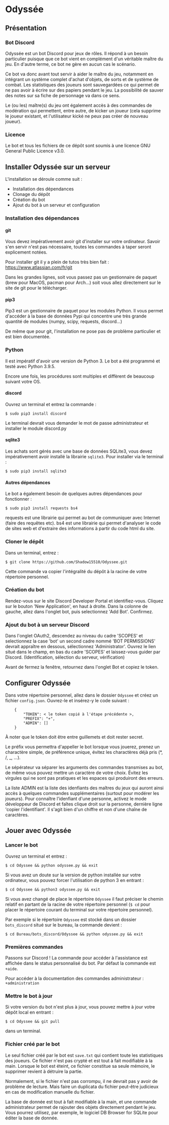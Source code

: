 # Odyssée

## Présentation

### Bot Discord

Odyssée est un bot Discord pour jeux de rôles. Il répond à un besoin particulier puisque que ce bot vient en complément d'un véritable maître du jeu. En d'autre terme, ce bot ne gère en aucun cas le scénario.

Ce bot va donc avant tout servir à aider le maître du jeu, notamment en intégrant un système complet d'achat d'objets, de sorts et de système de combat. Les statistiques des joueurs sont sauvegardées ce qui permet de ne pas avoir à écrire sur des papiers pendant le jeu. La possibilité de sauver des notes sur sa fiche de personnage va dans ce sens.

Le (ou les) maître(s) du jeu ont également accès à des commandes de modération qui permettent, entre autre, de kicker un joueur (cela supprime le joueur existant, et l'utilisateur kické ne peux pas créer de nouveau joueur).

### Licence

Le bot et tous les fichiers de ce dépôt sont soumis à une licence GNU General Public Licence v3.0.

## Installer Odyssée sur un serveur

L'installation se déroule comme suit :

 - Installation des dépendances 
 - Clonage du dépôt
 - Création du bot
 - Ajout du bot à un serveur et configuration

### Installation des dépendances

#### git

Vous devez impérativement avoir git d'installer sur votre ordinateur. Savoir s'en servir n'est pas nécessaire, toutes les commandes à taper seront explicement notées.

Pour installer git il y a plein de tutos très bien fait : https://www.atlassian.com/fr/git

Dans les grandes lignes, soit vous passez pas un gestionnaire de paquet (brew pour MacOS, pacman pour Arch…) soit vous allez directement sur le site de git pour le télécharger.

#### pip3

Pip3 est un gestionnaire de paquet pour les modules Python. Il vous permet d'accéder à la base de données Pypi qui concentre une très grande quantité de modules (numpy, scipy, requests, discord…)

De même que pour git, l'installation ne pose pas de problème particulier et est bien documentée.

### Python

Il est impératif d'avoir une version de Python 3. Le bot a été programmé et testé avec Python 3.9.5.

Encore une fois, les procédures sont multiples et diffèrent de beaucoup suivant votre OS.

#### discord

Ouvrez un terminal et entrez la commande : 

`$ sudo pip3 install discord`

Le terminal devrait vous demander le mot de passe administrateur et installer le module discord.py

#### sqlite3

Les achats sont gérés avec une base de données SQLite3, vous devez impérativement avoir installé la librairie `sqlite3`. Pour installer via le terminal : 

`$ sudo pip3 install sqlite3`

#### Autres dépendances

Le bot a également besoin de quelques autres dépendances pour fonctionner : 

`$ sudo pip3 install requests bs4`

requests est une librairie qui permet au bot de communiquer avec Internet (faire des requêtes etc).
bs4 est une librairie qui permet d'analyser le code de sites web et d'extraire des informations à partir du code html du site.

### Cloner le dépôt

Dans un terminal, entrez : 

`$ git clone https://github.com/Shadow15510/Odyssee.git`

Cette commande va copier l'intégralité du dépôt à la racine de votre répertoire personnel.

### Création du bot

Rendez-vous sur le site Discord Developer Portal et identifiez-vous. Cliquez sur le bouton 'New Application', en haut à droite. Dans la colonne de gauche, allez dans l'onglet bot, puis selectionnez 'Add Bot'. Confirmez.

### Ajout du bot à un serveur Discord

Dans l'onglet OAuth2, descendez au niveau du cadre 'SCOPES' et selectionnez la case 'bot' un second cadre nommé 'BOT PERMISSIONS' devrait appraître en dessous, sélectionnez 'Administrator'. Ouvrez le lien situé dans le champ, en bas du cadre 'SCOPES' et laissez-vous guider par Discord. (Identification, sélection du serveur, vérification)

Avant de fermez la fenêtre, retournez dans l'onglet Bot et copiez le token.

## Configurer Odyssée

Dans votre répertoire personnel, allez dans le dossier `Odyssee` et créez un fichier `config.json`. Ouvrez-le et insérez-y le code suivant : 

```
    {
        "TOKEN": < le token copié à l'étape précédente >,
        "PREFIX": "+",
        "ADMIN": []
    }
```

À noter que le token doit être entre guillemets et doit rester secret.

Le préfix vous permettra d'appeller le bot lorsque vous jouerez, prenez un charactère simple, de préférence unique, évitez les charactères déjà pris (*, /, _, …).

Le sépérateur va séparer les arguments des commandes transmises au bot, de même vous pouvez mettre un caractère de votre choix. Évitez les virgules qui ne sont pas pratiques et les espaces qui produiront des erreurs.

La liste ADMIN est la liste des idenfiants des maîtres du jeux qui auront ainsi accès à quelques commandes supplémentaires (surtout pour modérer les joueurs). Pour connaître l'idenfiant d'une personne, activez le mode développeur de Discord et faîtes clique droit sur la personne, dernière ligne 'copier l'identifiant'. Il s'agit bien d'un chiffre et non d'une chaîne de caractères.

## Jouer avec Odyssée

### Lancer le bot

Ouvrez un terminal et entrez : 

`$ cd Odyssee && python odyssee.py && exit`

Si vous avez un doute sur la version de python installée sur votre ordinateur, vous pouvez forcer l'utilisation de python 3 en entrant : 

`$ cd Odyssee && python3 odyssee.py && exit`

Si vous avez changé de place le répertoire `Odyssee` il faut préciser le chemin relatif en partant de la racine de votre répertoire personnel (`$ cd` pour placer le répertoire courant du terminal sur votre répertoire personnel).

Par exemple si le répertoire `Odyssee` est stocké dans un dossier `bots_discord` situé sur le bureau, la commande devient : 
    
`$ cd Bureau/bots_discord/Odyssee && python odyssee.py && exit`

### Premières commandes

Passons sur Discord !
La commande pour accéder à l'assistance est affichée dans le status personnalisé du bot. Par défaut la commande est `+aide`.

Pour accéder à la documentation des commandes administrateur : `+administration`

### Mettre le bot à jour

Si votre version du bot n'est plus à jour, vous pouvez mettre à jour votre dépôt local en entrant : 

`$ cd Odyssee && git pull`

dans un terminal.

### Fichier créé par le bot

Le seul fichier créé par le bot est `save.txt` qui contient toute les statistiques des joueurs. Ce fichier n'est pas crypté et est tout à fait modifiable à la main. Lorsque le bot est éteint, ce fichier constitue sa seule mémoire, le supprimer revient à détruire la partie.

Normalement, si le fichier n'est pas corrompu, il ne devrait pas y avoir de problème de lecture. Mais faire un duplicata du fichier peut-être judicieux en cas de modification manuelle du fichier.

La base de donnée est tout à fait modifiable à la main, et une commande administrateur permet de rajouter des objets directement pendant le jeu. Vous pourrez utilisez, par exemple, le logiciel DB Browser for SQLite pour éditer la base de donnée.